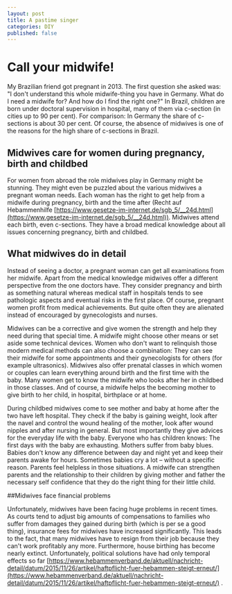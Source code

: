 ```yaml
---
layout: post
title: A pastime singer
categories: DIY
published: false
---
```


# Call your midwife!
My Brazilian friend got pregnant in 2013. The first question she asked was: "I don't understand this whole midwife-thing you have in Germany. What do I need a midwife for? And how do I find the right one?" In Brazil, children are born under doctoral supervision in hospital, many of them via c-section (in cities up to 90 per cent). For comparison: In Germany the share of c-sections is about 30 per cent. Of course, the absence of midwives is one of the reasons for the high share of c-sections in Brazil.

## Midwives care for women during pregnancy, birth and childbed
For women from abroad the role midwives play in Germany might be stunning. They might even be puzzled about the various midwives a pregnant woman needs. Each woman has the right to get help from a midwife during pregnancy, birth and the time after (Recht auf Hebammenhilfe [https://www.gesetze-im-internet.de/sgb_5/__24d.html](https://www.gesetze-im-internet.de/sgb_5/__24d.html)). Midwives attend each birth, even c-sections. They have a broad medical knowledge about all issues concerning pregnancy, birth and childbed.

## What midwives do in detail
Instead of seeing a doctor, a pregnant woman can get all examinations from her midwife. Apart from the medical knowledge midwives offer a different perspective from the one doctors have. They consider pregnancy and birth as something natural whereas medical staff in hospitals tends to see pathologic aspects and eventual risks in the first place. Of course, pregnant women profit from medical achievements. But quite often they are alienated instead of encouraged by gynecologists and nurses.

Midwives can be a corrective and give women the strength and help they need during that special time. A midwife might choose other means or set aside some technical devices. Women who don't want to relinquish those modern medical methods can also choose a combination: They can see their midwife for some appointments and their gynecologists for others (for example ultrasonics). Midwives also offer prenatal classes in which women or couples can learn everything around birth and the first time with the baby. Many women get to know the midwife who looks after her in childbed in those classes. And of course, a midwife helps the becoming mother to give birth to her child, in hospital, birthplace or at home.

During childbed midwives come to see mother and baby at home after the two have left hospital. They check if the baby is gaining weight, look after the navel and control the wound healing of the mother, look after wound nipples and after nursing in general. But most importantly they give advices for the everyday life with the baby. Everyone who has children knows: The first days with the baby are exhausting. Mothers suffer from baby blues. Babies don't know any difference between day and night yet and keep their parents awake for hours. Sometimes babies cry a lot – without a specific reason. Parents feel helpless in those situations. A midwife can strengthen parents and the relationship to their children by giving mother and father the necessary self confidence that they do the right thing for their little child.

##Midwives face financial problems

Unfortunately, midwives have been facing huge problems in recent times. As courts tend to adjust big amounts of compensations to families who suffer from damages they gained during birth (which is per se a good thing), insurance fees for midwives have increased significantly. This leads to the fact, that many midwives have to resign from their job because they can't work profitably any more. Furthermore, house birthing has become nearly extinct. Unfortunately, political solutions have had only temporal effects so far [https://www.hebammenverband.de/aktuell/nachricht-detail/datum/2015/11/26/artikel/haftpflicht-fuer-hebammen-steigt-erneut/](https://www.hebammenverband.de/aktuell/nachricht-detail/datum/2015/11/26/artikel/haftpflicht-fuer-hebammen-steigt-erneut/) .
